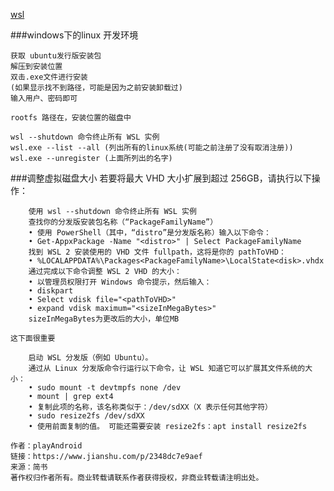 

[wsl](https://docs.microsoft.com/zh-cn/windows/wsl/about)

###windows下的linux 开发环境

	获取 ubuntu发行版安装包
	解压到安装位置
	双击.exe文件进行安装
	(如果显示找不到路径，可能是因为之前安装卸载过)
	输入用户、密码即可

	rootfs 路径在，安装位置的磁盘中

	wsl --shutdown 命令终止所有 WSL 实例
	wsl.exe --list --all (列出所有的linux系统(可能之前注册了没有取消注册))
	wsl.exe --unregister (上面所列出的名字)


###调整虚拟磁盘大小
	若要将最大 VHD 大小扩展到超过 256GB，请执行以下操作：

		使用 wsl --shutdown 命令终止所有 WSL 实例
		查找你的分发版安装包名称（“PackageFamilyName”）
		• 使用 PowerShell（其中，“distro”是分发版名称）输入以下命令：
		• Get-AppxPackage -Name "<distro>" | Select PackageFamilyName
		找到 WSL 2 安装使用的 VHD 文件 fullpath，这将是你的 pathToVHD：
		• %LOCALAPPDATA%\Packages<PackageFamilyName>\LocalState<disk>.vhdx
		通过完成以下命令调整 WSL 2 VHD 的大小：
		• 以管理员权限打开 Windows 命令提示，然后输入：
		• diskpart
		• Select vdisk file="<pathToVHD>"
		• expand vdisk maximum="<sizeInMegaBytes>"
		sizeInMegaBytes为更改后的大小，单位MB

	这下面很重要

		启动 WSL 分发版（例如 Ubuntu）。
		通过从 Linux 分发版命令行运行以下命令，让 WSL 知道它可以扩展其文件系统的大小：
		• sudo mount -t devtmpfs none /dev
		• mount | grep ext4
		• 复制此项的名称，该名称类似于：/dev/sdXX（X 表示任何其他字符）
		• sudo resize2fs /dev/sdXX
		• 使用前面复制的值。 可能还需要安装 resize2fs：apt install resize2fs

	作者：playAndroid
	链接：https://www.jianshu.com/p/2348dc7e9aef
	来源：简书
	著作权归作者所有。商业转载请联系作者获得授权，非商业转载请注明出处。